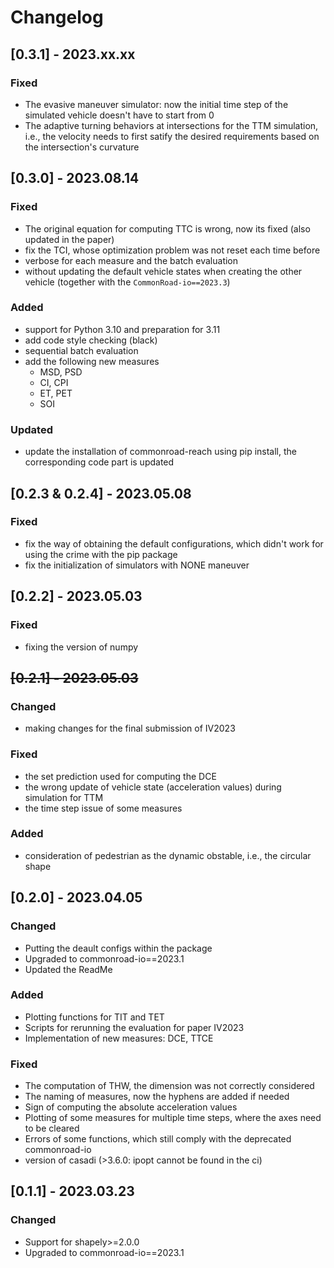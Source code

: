 # Changelog
## [0.3.1] - 2023.xx.xx
### Fixed
- The evasive maneuver simulator: now the initial time step of the simulated vehicle doesn't have to start from 0
- The adaptive turning behaviors at intersections for the TTM simulation, i.e., the velocity needs to first satify the desired requirements based on the intersection's curvature
## [0.3.0] - 2023.08.14
### Fixed
- The original equation for computing TTC is wrong, now its fixed (also updated in the paper)
- fix the TCI, whose optimization problem was not reset each time before
- verbose for each measure and the batch evaluation
- without updating the default vehicle states when creating the other vehicle (together with the `CommonRoad-io==2023.3`)
### Added
- support for Python 3.10 and preparation for 3.11
- add code style checking (black)
- sequential batch evaluation
- add the following new measures
  - MSD, PSD
  - CI, CPI
  - ET, PET
  - SOI
### Updated
- update the installation of commonroad-reach using pip install, the corresponding code part is updated
## [0.2.3 & 0.2.4] - 2023.05.08
### Fixed
- fix the way of obtaining the default configurations, which didn't work for using the crime with the pip package
- fix the initialization of simulators with NONE maneuver
## [0.2.2] - 2023.05.03
### Fixed
- fixing the version of numpy
## ~~[0.2.1] - 2023.05.03~~
### Changed
- making changes for the final submission of IV2023
### Fixed
- the set prediction used for computing the DCE
- the wrong update of vehicle state (acceleration values) during simulation for TTM 
- the time step issue of some measures
### Added
- consideration of pedestrian as the dynamic obstable, i.e., the circular shape
## [0.2.0] - 2023.04.05
### Changed
- Putting the deault configs within the package
- Upgraded to commonroad-io==2023.1
- Updated the ReadMe
### Added
- Plotting functions for TIT and TET
- Scripts for rerunning the evaluation for paper IV2023
- Implementation of new measures: DCE, TTCE
### Fixed
- The computation of THW, the dimension was not correctly considered
- The naming of measures, now the hyphens are added if needed
- Sign of computing the absolute acceleration values
- Plotting of some measures for multiple time steps, where the axes need to be cleared
- Errors of some functions, which still comply with the deprecated commonroad-io
- version of casadi (>3.6.0: ipopt cannot be found in the ci)

## [0.1.1] - 2023.03.23
### Changed
- Support for shapely>=2.0.0
- Upgraded to commonroad-io==2023.1

